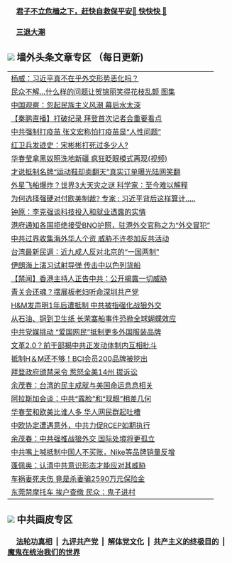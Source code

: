 
 ### &nbsp;&nbsp;&nbsp;&nbsp; [君子不立危樯之下，赶快自救保平安🍎 快快快 📩](https://github.com/pwgy/td/blob/master/README.md)

 ### &nbsp;&nbsp;&nbsp;&nbsp; [三退大潮](https://ww3.xkide.work/?key=zuuelqyfglsfjmgm&pin=65881581&ag=ogQuit&from=pw2) 

## <img src="https://img.icons8.com/cute-clipart/2x/circled-right.png"> 墙外头条文章专区 （每日更新)

<Table>

<tr><td colspan="2" align="left"><a href="https://fpljnlel.xhuyd.press/?name=c1362656&key=encdeuyadochlaxz&from=pw2">杨威：习近平真不在乎外交形势恶化吗？</a></td></tr>
<tr><td colspan="2" align="left"><a href="https://fpljnlel.xhuyd.press/?name=c1362659&key=encdeuyadochlaxz&from=pw2">民众不解…什么样的问题让贺锦丽笑得花枝乱颤 图集</a></td></tr>
<tr><td colspan="2" align="left"><a href="https://fpljnlel.xhuyd.press/?name=c1362649&key=encdeuyadochlaxz&from=pw2">中国观察：忽起民族主义风潮 幕后水太深</a></td></tr>
<tr><td colspan="2" align="left"><a href="https://fpljnlel.xhuyd.press/?name=c1362655&key=encdeuyadochlaxz&from=pw2">【秦鹏直播】打破纪录 拜登首次记者会重要看点</a></td></tr>
<tr><td colspan="2" align="left"><a href="https://fpljnlel.xhuyd.press/?name=c1362651&key=encdeuyadochlaxz&from=pw2">中共强制打疫苗 张文宏称怕打疫苗是“人性问题”</a></td></tr>
<tr><td colspan="2" align="left"><a href="https://fpljnlel.xhuyd.press/?name=c1362658&key=encdeuyadochlaxz&from=pw2">红卫兵发迹史：宋彬彬打死过多少人?</a></td></tr>
<tr><td colspan="2" align="left"><a href="https://fpljnlel.xhuyd.press/?name=c1362694&key=encdeuyadochlaxz&from=pw2">华春莹拿黑奴照洗地新疆 疯狂眨眼模式再现(视频)</a></td></tr>
<tr><td colspan="2" align="left"><a href="https://fpljnlel.xhuyd.press/?name=c1362627&key=encdeuyadochlaxz&from=pw2">才说抵制名牌“运动鞋却卖翻天”真实订单曝光陆网笑翻</a></td></tr>
<tr><td colspan="2" align="left"><a href="https://fpljnlel.xhuyd.press/?name=c1362626&key=encdeuyadochlaxz&from=pw2">外星飞船爆炸？世界3大天灾之谜 科学家：至今难以解释</a></td></tr>
<tr><td colspan="2" align="left"><a href="https://fpljnlel.xhuyd.press/?name=c1362568&key=encdeuyadochlaxz&from=pw2">为何选择强硬对付欧美制裁? 专家 : 习近平背后这样算计…..</a></td></tr>
<tr><td colspan="2" align="left"><a href="https://fpljnlel.xhuyd.press/?name=c1362620&key=encdeuyadochlaxz&from=pw2">钟原：李克强谈科技投入和就业透露的实情</a></td></tr>
<tr><td colspan="2" align="left"><a href="https://fpljnlel.xhuyd.press/?name=c1362624&key=encdeuyadochlaxz&from=pw2">港府通知各国拒绝接受BNO护照，驻港外交官称之为“外交冒犯”</a></td></tr>
<tr><td colspan="2" align="left"><a href="https://fpljnlel.xhuyd.press/?name=c1362618&key=encdeuyadochlaxz&from=pw2">中共过界收集海外华人个资 威胁不许参加反共活动</a></td></tr>
<tr><td colspan="2" align="left"><a href="https://fpljnlel.xhuyd.press/?name=c1362623&key=encdeuyadochlaxz&from=pw2">台湾最新民调：近九成人反对北京的“一国两制”</a></td></tr>
<tr><td colspan="2" align="left"><a href="https://fpljnlel.xhuyd.press/?name=c1362625&key=encdeuyadochlaxz&from=pw2">伊朗海上演习试射导弹 传击中以色列货船</a></td></tr>
<tr><td colspan="2" align="left"><a href="https://fpljnlel.xhuyd.press/?name=c1362382&key=encdeuyadochlaxz&from=pw2">【禁闻】香港主持人正告中共：公开揭露一切威胁</a></td></tr>
<tr><td colspan="2" align="left"><a href="https://fpljnlel.xhuyd.press/?name=c1362654&key=encdeuyadochlaxz&from=pw2">青关会还魂？摆展板老妇听命深圳共产党</a></td></tr>
<tr><td colspan="2" align="left"><a href="https://fpljnlel.xhuyd.press/?name=c1362650&key=encdeuyadochlaxz&from=pw2">H&amp;M发声明1年后遭抵制 中共被指强化战狼外交</a></td></tr>
<tr><td colspan="2" align="left"><a href="https://fpljnlel.xhuyd.press/?name=c1362415&key=encdeuyadochlaxz&from=pw2">从石油、铜到卫生纸 长荣塞船事件恐掀全球蝴蝶效应</a></td></tr>
<tr><td colspan="2" align="left"><a href="https://fpljnlel.xhuyd.press/?name=c1362582&key=encdeuyadochlaxz&from=pw2">中共党媒挑动 “爱国网民”抵制更多外国服装品牌</a></td></tr>
<tr><td colspan="2" align="left"><a href="https://fpljnlel.xhuyd.press/?name=c1362408&key=encdeuyadochlaxz&from=pw2">文革2.0？前干部揭中共正发动体制内互相批斗</a></td></tr>
<tr><td colspan="2" align="left"><a href="https://fpljnlel.xhuyd.press/?name=c1362602&key=encdeuyadochlaxz&from=pw2">抵制H＆M还不够！BCI会员200品牌被挖出</a></td></tr>
<tr><td colspan="2" align="left"><a href="https://fpljnlel.xhuyd.press/?name=c1362603&key=encdeuyadochlaxz&from=pw2">拜登政府颁禁采令 惹怒全美14州 提诉讼</a></td></tr>
<tr><td colspan="2" align="left"><a href="https://fpljnlel.xhuyd.press/?name=c1362599&key=encdeuyadochlaxz&from=pw2">余茂春：台湾的民主成就与美国命运息息相关</a></td></tr>
<tr><td colspan="2" align="left"><a href="https://fpljnlel.xhuyd.press/?name=c1362703&key=encdeuyadochlaxz&from=pw2">阿拉斯加会谈：中共“露脸”和“现眼”相差几何</a></td></tr>
<tr><td colspan="2" align="left"><a href="https://fpljnlel.xhuyd.press/?name=c1362381&key=encdeuyadochlaxz&from=pw2">华春莹和欧美比谁人多 华人网民群起吐槽</a></td></tr>
<tr><td colspan="2" align="left"><a href="https://fpljnlel.xhuyd.press/?name=c1362621&key=encdeuyadochlaxz&from=pw2">中欧协定遭遇意外，中共力促RCEP如期执行</a></td></tr>
<tr><td colspan="2" align="left"><a href="https://fpljnlel.xhuyd.press/?name=c1362653&key=encdeuyadochlaxz&from=pw2">余茂春：中共强推战狼外交 国际处境将更孤立</a></td></tr>
<tr><td colspan="2" align="left"><a href="https://fpljnlel.xhuyd.press/?name=c1362657&key=encdeuyadochlaxz&from=pw2">中共嘴上喊抵制中国人不买账，Nike等品牌销量反增</a></td></tr>
<tr><td colspan="2" align="left"><a href="https://fpljnlel.xhuyd.press/?name=c1362598&key=encdeuyadochlaxz&from=pw2">蓬佩奥：认清中共意识形态才能应对其威胁</a></td></tr>
<tr><td colspan="2" align="left"><a href="https://fpljnlel.xhuyd.press/?name=c1362414&key=encdeuyadochlaxz&from=pw2">车祸妻死夫伤 竟是杀妻骗2590万元保险金</a></td></tr>
<tr><td colspan="2" align="left"><a href="https://fpljnlel.xhuyd.press/?name=c1362583&key=encdeuyadochlaxz&from=pw2">东莞禁摩托车 挨户查缴 民众：鬼子进村</a></td></tr>

 </Table>

 ## <img src="https://img.icons8.com/cute-clipart/2x/circled-right.png"> 中共画皮专区
 ### &nbsp;&nbsp;&nbsp;&nbsp; [法轮功真相](https://github.com/begood0513/basic/blob/master/README.md) &nbsp;|&nbsp; [九评共产党](https://github.com/begood0513/9ping.md/blob/master/README.md) &nbsp;|&nbsp; [解体党文化](https://github.com/begood0513/jtdwh.md/blob/master/README.md)   &nbsp;|&nbsp; [共产主义的终极目的](https://github.com/begood0513/gczydzjmd.md/blob/master/README.md) &nbsp;|&nbsp; [魔鬼在统治我们的世界](https://github.com/begood0513/gczydzjmd.md/blob/master/README.md) 
